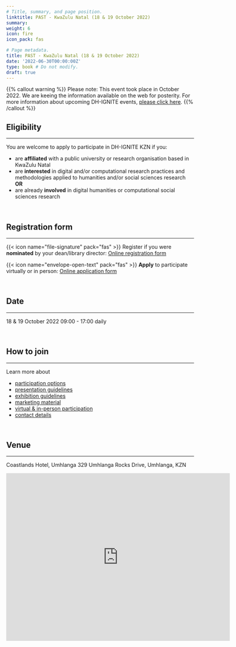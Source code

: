 ```yaml
---
# Title, summary, and page position.
linktitle: PAST - KwaZulu Natal (18 & 19 October 2022)
summary: 
weight: 6
icon: fire
icon_pack: fas

# Page metadata.
title: PAST - KwaZulu Natal (18 & 19 October 2022)
date: '2022-06-30T00:00:00Z'
type: book # Do not modify.
draft: true
---
```


{{% callout warning %}}
Please note: This event took place in October 2022. We are keeing the information available on the web for posterity.
For more information about upcoming DH-IGNITE events, [please click here](../../#event).
{{% /callout %}}



## Eligibility
---
You are welcome to apply to participate in DH-IGNITE KZN if you:
- are **affiliated** with a public university or research organisation based in KwaZulu Natal
- are **interested** in digital and/or computational research practices and methodologies applied to humanities and/or social sciences research  **OR** 
- are already **involved** in digital humanities or computational social sciences research

<br>

## Registration form
---

{{< icon name="file-signature" pack="fas" >}}
Register if you were **nominated** by your dean/library director: [Online registration form](https://forms.gle/7w9ahc2bJkivka2M7)

{{< icon name="envelope-open-text" pack="fas" >}}
**Apply** to participate virtually or in person: [Online application form](https://forms.gle/7w9ahc2bJkivka2M7)

<br>


## Date
---

18 & 19 October 2022
09:00 - 17:00 daily

<br>

## How to join
---

Learn more about 
- [participation options](join)
- [presentation guidelines](present)
- [exhibition guidelines](exhibit)
- [marketing material](marketing)
- [virtual & in-person participation](participate)
- [contact details](contact)

<br>

## Venue
---

Coastlands Hotel, Umhlanga
329 Umhlanga Rocks Drive, Umhlanga, KZN

<iframe src="https://www.google.com/maps/embed?pb=!1m18!1m12!1m3!1d3464.7673448053815!2d31.068217415179927!3d-29.72649782352143!2m3!1f0!2f0!3f0!3m2!1i1024!2i768!4f13.1!3m3!1m2!1s0x1ef705f236034d53%3A0xb1b203fe99594a99!2sCoastlands%20Umhlanga%20Hotel%20%26%20Convention%20Centre!5e0!3m2!1sen!2sza!4v1661748849585!5m2!1sen!2sza" width="600" height="450" style="border:0;" allowfullscreen="" loading="lazy" referrerpolicy="no-referrer-when-downgrade"></iframe>
